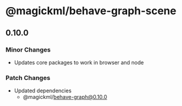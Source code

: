 # @magickml/behave-graph-scene

## 0.10.0

### Minor Changes

- Updates core packages to work in browser and node

### Patch Changes

- Updated dependencies
  - @magickml/behave-graph@0.10.0

